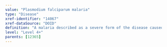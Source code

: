 ```yaml
---
value: "Plasmodium falciparum malaria"
type: "Disease"
xref-identifier: "14067"
xref-dataSource: "DOID"
definition: "A malaria described as a severe form of the disease caused by a parasite Plasmodium falciparum, which is marked by irrregular recurrence of paroxysms and prolonged or continuous fever."
level: "Level 4+"
parents: [12365]
---
```

